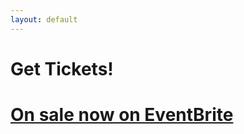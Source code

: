 ```yaml
---
layout: default
---
```


# Get Tickets!

# [On sale now on EventBrite](https://www.eventbrite.com/e/bsidesroc-2020-tickets-64152556022)
